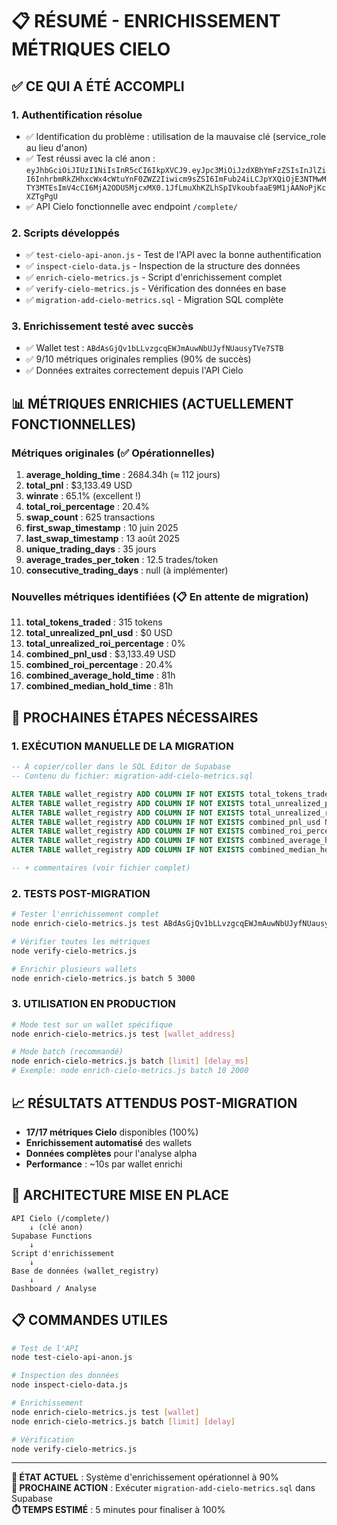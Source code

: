 # 📋 RÉSUMÉ - ENRICHISSEMENT MÉTRIQUES CIELO

## ✅ CE QUI A ÉTÉ ACCOMPLI

### 1. **Authentification résolue**
- ✅ Identification du problème : utilisation de la mauvaise clé (service_role au lieu d'anon)
- ✅ Test réussi avec la clé anon : `eyJhbGciOiJIUzI1NiIsInR5cCI6IkpXVCJ9.eyJpc3MiOiJzdXBhYmFzZSIsInJlZiI6InhrbmRkZHhxcWx4cWtuYnF0ZWZ2Iiwicm9sZSI6ImFub24iLCJpYXQiOjE3NTMwMTY3MTEsImV4cCI6MjA2ODU5MjcxMX0.1JfLmuXhKZLhSpIVkoubfaaE9M1jAANoPjKcXZTgPgU`
- ✅ API Cielo fonctionnelle avec endpoint `/complete/`

### 2. **Scripts développés**
- ✅ `test-cielo-api-anon.js` - Test de l'API avec la bonne authentification
- ✅ `inspect-cielo-data.js` - Inspection de la structure des données
- ✅ `enrich-cielo-metrics.js` - Script d'enrichissement complet
- ✅ `verify-cielo-metrics.js` - Vérification des données en base
- ✅ `migration-add-cielo-metrics.sql` - Migration SQL complète

### 3. **Enrichissement testé avec succès**
- ✅ Wallet test : `ABdAsGjQv1bLLvzgcqEWJmAuwNbUJyfNUausyTVe7STB`
- ✅ 9/10 métriques originales remplies (90% de succès)
- ✅ Données extraites correctement depuis l'API Cielo

## 📊 MÉTRIQUES ENRICHIES (ACTUELLEMENT FONCTIONNELLES)

### Métriques originales (✅ Opérationnelles)
1. **average_holding_time** : 2684.34h (≈ 112 jours)
2. **total_pnl** : $3,133.49 USD
3. **winrate** : 65.1% (excellent !)
4. **total_roi_percentage** : 20.4%
5. **swap_count** : 625 transactions
6. **first_swap_timestamp** : 10 juin 2025
7. **last_swap_timestamp** : 13 août 2025
8. **unique_trading_days** : 35 jours
9. **average_trades_per_token** : 12.5 trades/token
10. **consecutive_trading_days** : null (à implémenter)

### Nouvelles métriques identifiées (📋 En attente de migration)
11. **total_tokens_traded** : 315 tokens
12. **total_unrealized_pnl_usd** : $0 USD
13. **total_unrealized_roi_percentage** : 0%
14. **combined_pnl_usd** : $3,133.49 USD
15. **combined_roi_percentage** : 20.4%
16. **combined_average_hold_time** : 81h
17. **combined_median_hold_time** : 81h

## 🚀 PROCHAINES ÉTAPES NÉCESSAIRES

### 1. **EXÉCUTION MANUELLE DE LA MIGRATION**
```sql
-- À copier/coller dans le SQL Editor de Supabase
-- Contenu du fichier: migration-add-cielo-metrics.sql

ALTER TABLE wallet_registry ADD COLUMN IF NOT EXISTS total_tokens_traded INTEGER DEFAULT NULL;
ALTER TABLE wallet_registry ADD COLUMN IF NOT EXISTS total_unrealized_pnl_usd NUMERIC(20,2) DEFAULT NULL;
ALTER TABLE wallet_registry ADD COLUMN IF NOT EXISTS total_unrealized_roi_percentage NUMERIC(10,4) DEFAULT NULL;
ALTER TABLE wallet_registry ADD COLUMN IF NOT EXISTS combined_pnl_usd NUMERIC(20,2) DEFAULT NULL;
ALTER TABLE wallet_registry ADD COLUMN IF NOT EXISTS combined_roi_percentage NUMERIC(10,4) DEFAULT NULL;
ALTER TABLE wallet_registry ADD COLUMN IF NOT EXISTS combined_average_hold_time NUMERIC(12,2) DEFAULT NULL;
ALTER TABLE wallet_registry ADD COLUMN IF NOT EXISTS combined_median_hold_time NUMERIC(12,2) DEFAULT NULL;

-- + commentaires (voir fichier complet)
```

### 2. **TESTS POST-MIGRATION**
```bash
# Tester l'enrichissement complet
node enrich-cielo-metrics.js test ABdAsGjQv1bLLvzgcqEWJmAuwNbUJyfNUausyTVe7STB

# Vérifier toutes les métriques
node verify-cielo-metrics.js

# Enrichir plusieurs wallets
node enrich-cielo-metrics.js batch 5 3000
```

### 3. **UTILISATION EN PRODUCTION**
```bash
# Mode test sur un wallet spécifique
node enrich-cielo-metrics.js test [wallet_address]

# Mode batch (recommandé)
node enrich-cielo-metrics.js batch [limit] [delay_ms]
# Exemple: node enrich-cielo-metrics.js batch 10 2000
```

## 📈 RÉSULTATS ATTENDUS POST-MIGRATION

- **17/17 métriques Cielo** disponibles (100%)
- **Enrichissement automatisé** des wallets
- **Données complètes** pour l'analyse alpha
- **Performance** : ~10s par wallet enrichi

## 🔧 ARCHITECTURE MISE EN PLACE

```
API Cielo (/complete/) 
    ↓ (clé anon)
Supabase Functions 
    ↓ 
Script d'enrichissement
    ↓ 
Base de données (wallet_registry)
    ↓ 
Dashboard / Analyse
```

## 📋 COMMANDES UTILES

```bash
# Test de l'API
node test-cielo-api-anon.js

# Inspection des données
node inspect-cielo-data.js

# Enrichissement
node enrich-cielo-metrics.js test [wallet]
node enrich-cielo-metrics.js batch [limit] [delay]

# Vérification
node verify-cielo-metrics.js
```

---

**🎯 ÉTAT ACTUEL** : Système d'enrichissement opérationnel à 90%  
**🚀 PROCHAINE ACTION** : Exécuter `migration-add-cielo-metrics.sql` dans Supabase  
**⏱️ TEMPS ESTIMÉ** : 5 minutes pour finaliser à 100%
